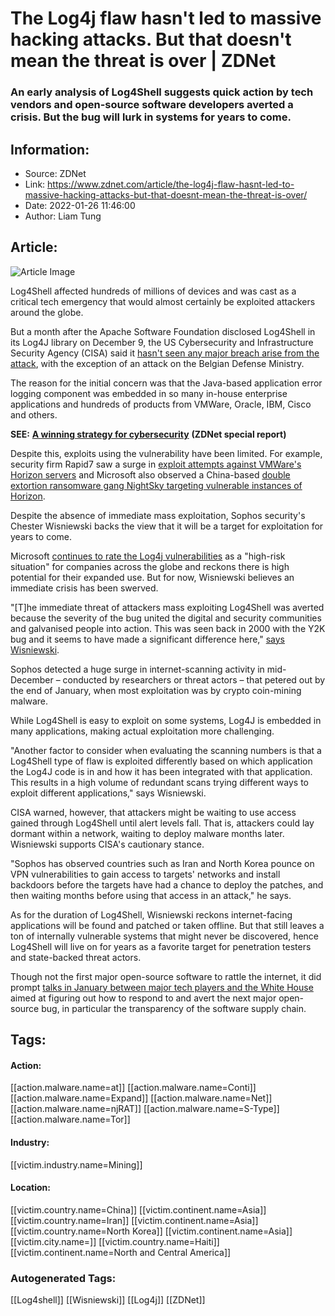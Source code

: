 # The Log4j flaw hasn't led to massive hacking attacks. But that doesn't mean the threat is over | ZDNet
### An early analysis of Log4Shell suggests quick action by tech vendors and open-source software developers averted a crisis. But the bug will lurk in systems for years to come.

## Information:
+ Source: ZDNet
+ Link: https://www.zdnet.com/article/the-log4j-flaw-hasnt-led-to-massive-hacking-attacks-but-that-doesnt-mean-the-threat-is-over/
+ Date: 2022-01-26 11:46:00
+ Author: Liam Tung


## Article:
![Article Image](https://www.zdnet.com/a/img/resize/319bb942a569da4250335330f3f70add34110be3/2020/07/24/a7802dcb-d40d-440d-bb86-0ef1c7490d5f/istock-1210442293.jpg?width=770&height=578&fit=crop&auto=webp)

Log4Shell affected hundreds of millions of devices and was cast as a critical tech emergency that would almost certainly be exploited attackers around the globe. 

But a month after the Apache Software Foundation disclosed Log4Shell in its Log4J library on December 9, the US Cybersecurity and Infrastructure Security Agency (CISA) said it [hasn't seen any major breach arise from the attack](https://www.zdnet.com/article/cisa-director-we-have-not-seen-significant-intrusions-from-log4j/), with the exception of an attack on the Belgian Defense Ministry. 


The reason for the initial concern was that the Java-based application error logging component was embedded in so many in-house enterprise applications and hundreds of products from VMWare, Oracle, IBM, Cisco and others.

**SEE:** [**A winning strategy for cybersecurity**](http://www.zdnet.com/topic/a-winning-strategy-for-cybersecurity/#link=%7B%22role%22:%22standard%22,%22href%22:%22http://www.zdnet.com/topic/a-winning-strategy-for-cybersecurity/%22,%22target%22:%22_blank%22,%22absolute%22:%22%22,%22linkText%22:%22%3Cstrong%3EA%20winning%20strategy%20for%20cybersecurity%3C/strong%3E%22%7D) **(ZDNet special report)**

Despite this, exploits using the vulnerability have been limited. For example, security firm Rapid7 saw a surge in [exploit attempts against VMWare's Horizon servers](https://www.zdnet.com/article/log4j-attackers-continue-targeting-vmware-horizon-servers/) and Microsoft also observed a China-based [double extortion ransomware gang NightSky targeting vulnerable instances of Horizon](https://www.zdnet.com/article/ransomware-warning-hackers-are-using-log4j-flaw-as-part-of-their-attacks-warns-microsoft/).  

Despite the absence of immediate mass exploitation, Sophos security's Chester Wisniewski backs the view that it will be a target for exploitation for years to come. 

Microsoft [continues to rate the Log4j vulnerabilities](https://www.microsoft.com/security/blog/2021/12/11/guidance-for-preventing-detecting-and-hunting-for-cve-2021-44228-log4j-2-exploitation/#nation-state) as a "high-risk situation" for companies across the globe and reckons there is high potential for their expanded use. But for now, Wisniewski believes an immediate crisis has been swerved.   






"[T]he immediate threat of attackers mass exploiting Log4Shell was averted because the severity of the bug united the digital and security communities and galvanised people into action. This was seen back in 2000 with the Y2K bug and it seems to have made a significant difference here," [says Wisniewski](https://news.sophos.com/en-us/2022/01/24/log4shell-no-mass-abuse-but-no-respite-what-happened/).

Sophos detected a huge surge in internet-scanning activity in mid-December – conducted by researchers or threat actors – that petered out by the end of January, when most exploitation was by crypto coin-mining malware. 

While Log4Shell is easy to exploit on some systems, Log4J is embedded in many applications, making actual exploitation more challenging. 

"Another factor to consider when evaluating the scanning numbers is that a Log4Shell type of flaw is exploited differently based on which application the Log4J code is in and how it has been integrated with that application. This results in a high volume of redundant scans trying different ways to exploit different applications," says Wisniewski. 

CISA warned, however, that attackers might be waiting to use access gained through Log4Shell until alert levels fall. That is, attackers could lay dormant within a network, waiting to deploy malware months later. Wisniewski supports CISA's cautionary stance.

"Sophos has observed countries such as Iran and North Korea pounce on VPN vulnerabilities to gain access to targets' networks and install backdoors before the targets have had a chance to deploy the patches, and then waiting months before using that access in an attack," he says. 

As for the duration of Log4Shell, Wisniewski reckons internet-facing applications will be found and patched or taken offline. But that still leaves a ton of internally vulnerable systems that might never be discovered, hence Log4Shell will live on for years as a favorite target for penetration testers and state-backed threat actors. 

Though not the first major open-source software to rattle the internet, it did prompt [talks in January between major tech players and the White House](https://www.zdnet.com/article/after-log4j-white-house-worries-about-the-next-big-open-source-flaw/) aimed at figuring out how to respond to and avert the next major open-source bug, in particular the transparency of the software supply chain.   





## Tags:

#### Action:
[[action.malware.name=at]] [[action.malware.name=Conti]] [[action.malware.name=Expand]] [[action.malware.name=Net]] [[action.malware.name=njRAT]] [[action.malware.name=S-Type]] [[action.malware.name=Tor]]

#### Industry:
[[victim.industry.name=Mining]]

#### Location:
[[victim.country.name=China]] [[victim.continent.name=Asia]] [[victim.country.name=Iran]] [[victim.continent.name=Asia]] [[victim.country.name=North Korea]] [[victim.continent.name=Asia]] [[victim.city.name=]] [[victim.country.name=Haiti]] [[victim.continent.name=North and Central America]]

### Autogenerated Tags:
[[Log4shell]] [[Wisniewski]] [[Log4j]] [[ZDNet]]

